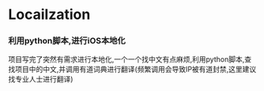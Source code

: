 # Locailzation
### 利用python脚本,进行iOS本地化
项目写完了突然有需求进行本地化,一个一个找中文有点麻烦,利用python脚本,查找项目中的中文,并调用有道词典进行翻译(频繁调用会导致IP被有道封禁,这里建议找专业人士进行翻译)
